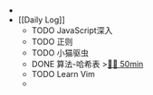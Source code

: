 -
- [[Daily Log]]
	- TODO JavaScript深入
	- TODO 正则
	- TODO 小猫驱虫
	- DONE 算法-哈希表 >[🍅🍅 50min](#agenda-pomo://?t=f-1684830403949-1500%2Cf-1684835272718-1500)
	- TODO Learn Vim
	-